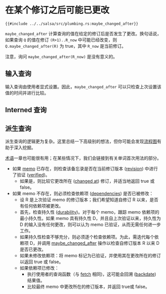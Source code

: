 # 在某个修订之后可能已更改

```rust,no_run,noplayground
{{#include ../../salsa/src/plumbing.rs:maybe_changed_after}}
```

`maybe_changed_after` 计算查询的值在给定的修订后是否发生了更改。换句话说，如果查询 `Q` 的值在修订 `(R+1)..R_now` 中可能已经改变，则
`Q.maybe_changed_after(R)` 为 true，其中 `R_now` 是当前修订。

注意，询问 `maybe_changed_after(R_now)` 是没有意义的。

## 输入查询

输入查询由使用者显式设置。因此，`maybe_changed_after` 可以只检查上次设置该值的时间并进行比较。

## Interned 查询

## 派生查询

派生查询的逻辑更为复杂。这里总结一下高级别的想法，但你可能会发现[流程图][flowchart]有助于深入挖掘。

[术语][terminology]一章也可能很有用；在某些情况下，我们会链接到有关单词首次用法的部分。

* 如果 [memo] 已存在，则检查该备忘录是否在当前修订版本 ([revision]) 中进行了验证 ([verified])。
  * 如果是，则比较它更改所在 ([changed at]) 修订，并适当地返回 true 或 false。
* 如果 memo 不存在，则必须检查依赖项 ([dependencies]) 是否已被修改：
  * 设 R 是上次验证 memo 的修订版本；我们希望知道自修订 R 以来，是否有任何依赖项被更改。
  * 首先，检查持久性 ([durability])。对于每个 memo，跟踪 memo 依赖项的最小持久性。如果 memo 具有持久性 D，并且自上次验证以来，持久性为 D 的输入没有任何更改，则可以认为 memo 已验证，从而无需任何进一步工作。
  * 如果持久性检查不够充分，则必须逐个检查依赖项。为此，需迭代每个依赖项 D，并调用 [maybe_changed_after] 操作以检查自修订版本 R 以来 D 是否已更改。
  * 如果未修改依赖项：将 memo 标记为已验证，并使用其在更改所在的修订以返回 true 或 false。
  * 如果依赖项已修改：
    * 执行使用者的查询函数（与 [fetch] 相同)，这可能会回溯 ([backdate]) 结果值。
    * 比较最终 memo 中更改所在的修订版本，并返回 true或 false。

[flowchart]: ./derived_flowchart.md
[terminology]: ./terminology.md
[memo]: ./terminology/memo.md
[verified]: ./terminology/verified.md
[revision]: ./terminology/revision.md
[changed at]: ./terminology/changed_at.md
[dependencies]: ./terminology/dependency.md
[durability]: ./terminology/durability.md
[maybe_changed_after]: ./maybe_changed_after.md
[changed at]: ./terminology/changed_at.md
[fetch]: ./fetch.md
[backdate]: ./terminology/backdate.md
